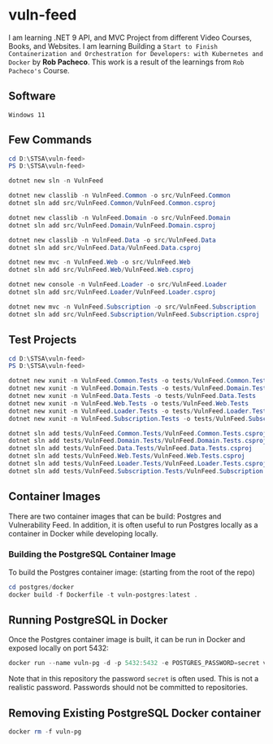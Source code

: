 # vuln-feed

I am learning .NET 9 API, and MVC Project from different Video Courses, Books, and Websites. I am learning Building a `Start to Finish Containerization and Orchestration for Developers: with Kubernetes and Docker` by **Rob Pacheco**. This work is a result of the learnings from `Rob Pacheco's` Course.

## Software

```text
Windows 11
```

## Few Commands

```powershell
cd D:\STSA\vuln-feed>
PS D:\STSA\vuln-feed>

dotnet new sln -n VulnFeed

dotnet new classlib -n VulnFeed.Common -o src/VulnFeed.Common
dotnet sln add src/VulnFeed.Common/VulnFeed.Common.csproj

dotnet new classlib -n VulnFeed.Domain -o src/VulnFeed.Domain
dotnet sln add src/VulnFeed.Domain/VulnFeed.Domain.csproj

dotnet new classlib -n VulnFeed.Data -o src/VulnFeed.Data
dotnet sln add src/VulnFeed.Data/VulnFeed.Data.csproj

dotnet new mvc -n VulnFeed.Web -o src/VulnFeed.Web
dotnet sln add src/VulnFeed.Web/VulnFeed.Web.csproj

dotnet new console -n VulnFeed.Loader -o src/VulnFeed.Loader
dotnet sln add src/VulnFeed.Loader/VulnFeed.Loader.csproj

dotnet new mvc -n VulnFeed.Subscription -o src/VulnFeed.Subscription
dotnet sln add src/VulnFeed.Subscription/VulnFeed.Subscription.csproj
```

## Test Projects

```powershell
cd D:\STSA\vuln-feed>
PS D:\STSA\vuln-feed>

dotnet new xunit -n VulnFeed.Common.Tests -o tests/VulnFeed.Common.Tests
dotnet new xunit -n VulnFeed.Domain.Tests -o tests/VulnFeed.Domain.Tests
dotnet new xunit -n VulnFeed.Data.Tests -o tests/VulnFeed.Data.Tests
dotnet new xunit -n VulnFeed.Web.Tests -o tests/VulnFeed.Web.Tests
dotnet new xunit -n VulnFeed.Loader.Tests -o tests/VulnFeed.Loader.Tests
dotnet new xunit -n VulnFeed.Subscription.Tests -o tests/VulnFeed.Subscription.Tests

dotnet sln add tests/VulnFeed.Common.Tests/VulnFeed.Common.Tests.csproj
dotnet sln add tests/VulnFeed.Domain.Tests/VulnFeed.Domain.Tests.csproj
dotnet sln add tests/VulnFeed.Data.Tests/VulnFeed.Data.Tests.csproj
dotnet sln add tests/VulnFeed.Web.Tests/VulnFeed.Web.Tests.csproj
dotnet sln add tests/VulnFeed.Loader.Tests/VulnFeed.Loader.Tests.csproj
dotnet sln add tests/VulnFeed.Subscription.Tests/VulnFeed.Subscription.Tests.csproj
```

## Container Images

There are two container images that can be build: Postgres and Vulnerability Feed. In addition, it is often useful to run Postgres locally as a container in Docker while developing locally.

### Building the PostgreSQL Container Image

To build the Postgres container image: (starting from the root of the repo)

```powershell
cd postgres/docker
docker build -f Dockerfile -t vuln-postgres:latest .
```

## Running PostgreSQL in Docker

Once the Postgres container image is built, it can be run in Docker and exposed locally on port 5432:

```powershell
docker run --name vuln-pg -d -p 5432:5432 -e POSTGRES_PASSWORD=secret vuln-postgres:latest
```

Note that in this repository the password `secret` is often used. This is not a realistic password. Passwords should not be committed to repositories.

## Removing Existing PostgreSQL Docker container

```powershell
docker rm -f vuln-pg
```
